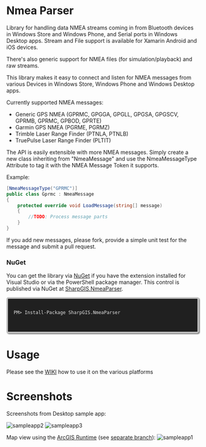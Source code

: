 Nmea Parser
=========

Library for handling data NMEA streams coming in from Bluetooth devices in Windows Store and Windows Phone, and Serial ports in Windows Desktop apps. Stream and File support is available for Xamarin Android and iOS devices. 

There's also generic support for NMEA files (for simulation/playback) and raw streams.

This library makes it easy to connect and listen for NMEA messages from various  Devices in Windows Store, Windows Phone and Windows Desktop apps.

Currently supported NMEA messages:
- Generic GPS NMEA (GPRMC, GPGGA, GPGLL, GPGSA, GPGSCV, GPRMB, GPRMC, GPBOD, GPRTE)
- Garmin GPS NMEA (PGRME, PGRMZ)
- Trimble Laser Range Finder (PTNLA, PTNLB)
- TruePulse Laser Range Finder (PLTIT)

The API is easily extensible with more NMEA messages. Simply create a new class inheriting from "NmeaMessage" and use the NmeaMessageType Attribute to tag it with the NMEA Message Token it supports.

Example:
```csharp
[NmeaMessageType("GPRMC")]
public class Gprmc : NmeaMessage
{
	protected override void LoadMessage(string[] message)
	{
		//TODO: Process message parts
	}
}
```

If you add new messages, please fork, provide a simple unit test for the message and submit a pull request.


### NuGet
You can get the library via [NuGet](http://www.nuget.org) if you have the extension installed for Visual Studio or via the PowerShell package manager.  This control is published via NuGet at [SharpGIS.NmeaParser](https://nuget.org/packages/SharpGIS.NmeaParser).

<div style="box-shadow: 2px 2px 3px #6e6e6e; color:#e2e2e2; padding:15px;-moz-border-radius:5px;-webkit-border-radius:5px;background-color:#202020;border:4px solid silver;border-radius:5px;">
        <p>
            <code>PM&gt; Install-Package SharpGIS.NmeaParser
            </code>
        </p>
</div>

Usage
=====================

Please see the [WIKI](http://www.github.com/dotMorten/NmeaParser/wiki) how to use it on the various platforms

Screenshots
=====================
Screenshots from Desktop sample app:

![sampleapp2](https://cloud.githubusercontent.com/assets/1378165/5062460/10cc3064-6d77-11e4-8365-1e9c7c346afc.png)
![sampleapp3](https://cloud.githubusercontent.com/assets/1378165/5062461/123adfc2-6d77-11e4-8573-1fe95fa0325f.png)

Map view using the [ArcGIS Runtime](http://developer.arcgis.com/net) (see [separate branch](https://github.com/dotMorten/NmeaParser/tree/ArcGISLocationProvider)):
![sampleapp1](https://cloud.githubusercontent.com/assets/1378165/5062617/3419eef4-6d7b-11e4-8c8b-a6c4eaa212f0.jpg)

